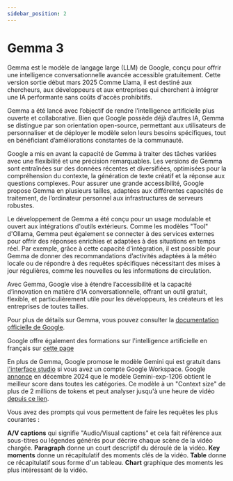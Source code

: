 ```yaml
---
sidebar_position: 2
---
```


# Gemma 3

Gemma est le modèle de langage large (LLM) de Google, conçu pour offrir une intelligence conversationnelle avancée accessible gratuitement. Cette version sortie début mars 2025 Comme Llama, il est destiné aux chercheurs, aux développeurs et aux entreprises qui cherchent à intégrer une IA performante sans coûts d'accès prohibitifs.

Gemma a été lancé avec l’objectif de rendre l’intelligence artificielle plus ouverte et collaborative. Bien que Google possède déjà d’autres IA, Gemma se distingue par son orientation open-source, permettant aux utilisateurs de personnaliser et de déployer le modèle selon leurs besoins spécifiques, tout en bénéficiant d’améliorations constantes de la communauté.

Google a mis en avant la capacité de Gemma à traiter des tâches variées avec une flexibilité et une précision remarquables. Les versions de Gemma sont entraînées sur des données récentes et diversifiées, optimisées pour la compréhension du contexte, la génération de texte créatif et la réponse aux questions complexes. Pour assurer une grande accessibilité, Google propose Gemma en plusieurs tailles, adaptées aux différentes capacités de traitement, de l’ordinateur personnel aux infrastructures de serveurs robustes.

Le développement de Gemma a été conçu pour un usage modulable et ouvert aux intégrations d'outils extérieurs. Comme les modèles "Tool" d'Ollama, Gemma peut également se connecter à des services externes pour offrir des réponses enrichies et adaptées à des situations en temps réel. Par exemple, grâce à cette capacité d'intégration, il est possible pour Gemma de donner des recommandations d’activités adaptées à la météo locale ou de répondre à des requêtes spécifiques nécessitant des mises à jour régulières, comme les nouvelles ou les informations de circulation.

Avec Gemma, Google vise à étendre l’accessibilité et la capacité d’innovation en matière d’IA conversationnelle, offrant un outil gratuit, flexible, et particulièrement utile pour les développeurs, les créateurs et les entreprises de toutes tailles.

Pour plus de détails sur Gemma, vous pouvez consulter la [documentation officielle de Google](https://ai.google.dev/gemma?hl=fr).

Google offre également des formations sur l'intelligence artificielle en français sur [cette page](https://www.cloudskillsboost.google/paths/118?locale=fr)

En plus de Gemma, Google promose le modèle Gemini qui est gratuit dans [l'interface studio](https://aistudio.google.com/) si vous avez un compte Google Workspace. Google [annonce](https://x.com/JeffDean/status/1865081640546156993) en décembre 2024 que le modèle Gemini-exp-1206 obtient le meilleur score dans toutes les catégories. Ce modèle à un "Context size" de plus de 2 millions de tokens et peut analyser jusqu'à une heure de vidéo [depuis ce lien](https://aistudio.google.com/app/starter-apps/video?ref=upmynt.com).

Vous avez des prompts qui vous permettent de faire les requêtes les plus courantes :

**A/V captions** qui signifie "Audio/Visual captions" et cela fait référence aux sous-titres ou légendes générés pour décrire chaque scène de la vidéo chargée.
**Paragraph** donne un court descriptif du déroulé de la vidéo.
**Key moments**  donne un récapitulatif des moments clés de la vidéo.
**Table** donne ce récapitulatif sous forme d'un tableau.
**Chart** graphique des moments les plus intéressant de la vidéo.   